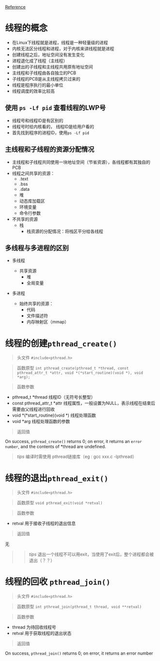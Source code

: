 [Reference](https://www.bilibili.com/video/av17360025?p=66)
# 线程的概念
* 在Linux下线程就是进程，线程是一种轻量级的进程
* 内核无法区分线程和进程，对于内核来讲线程就是进程
* 创建线程之后，地址空间没有发生变化
* 进程退化成了线程（主线程）
* 创建出的子线程和主线程共用原有地址空间
* 主线程和子线程由各自独立的PCB
* 子线程的PCB是从主线程拷贝过来的
* 线程是程序执行的最小单位
* 线程调度的效率比较高

## 使用 `ps -Lf pid` 查看线程的LWP号
* 线程号和线程ID是有区别的
* 线程号时给内核看的， 线程ID是给用户看的
* 首先找到程序的进程ID，使用`ps -Lf pid`

## 主线程和子线程的资源分配情况
* 主线程和子线程共同使用一块地址空间（节省资源），各线程都有其独自的PCB
* 线程之间共享的资源：
  * .text
  * .bss
  * .data
  * 堆
  * 动态库加载区
  * 环境变量
  * 命令行参数
* 不共享的资源
  * 栈 
    * 栈资源的分配情况：将栈区平分给各线程

## 多线程与多进程的区别
* 多线程
  * 共享资源
    * 堆
    * 全局变量

* 多进程
  * 始终共享的资源：
    * 代码
    * 文件描述符
    * 内存映射区（mmap）

# 线程的创建`pthread_create()`
>头文件 `#include<pthread.h>`

>函数原型
`int pthread_create(pthread_t *thread, const pthread_attr_t *attr, void *(*start_routine)(void *), void *arg);`

>函数参数

* pthread_t *thread     线程ID（无符号长整型）
* const pthread_attr_t *attr    线程属性，一般设置为NULL，表示线程在结束后需要由父线程进行回收
* void *(*start_routine)(void *)    线程处理函数
* void *arg     线程处理函数的参数

>返回值

On success, `pthread_create()` returns 0; on error, it returns an `error number`, and the contents of *thread are undefined.


> *tips* 编译时需使用 pthread链接库（eg : gcc xxx.c -lpthread）

# 线程的退出`pthread_exit()`
>头文件 `#include<pthread.h>`

>函数原型   `void pthread_exit(void *retval)`

>函数参数

* retval 用于接收子线程的退出信息

>返回值

无

>>*tips* 退出一个线程不可以用exit，当使用了exit后，整个进程都会被退出（？？）


# 线程的回收 `pthread_join()`
>头文件 `#include<pthread.h>`

>函数原型   `int pthread_join(pthread_t thread, void **retval)`

>函数参数   
* thread 为待回收线程号
* retval 用于获取线程的退出状态

>返回值

On success, `pthread_join()` returns 0; on error, it returns an error number

